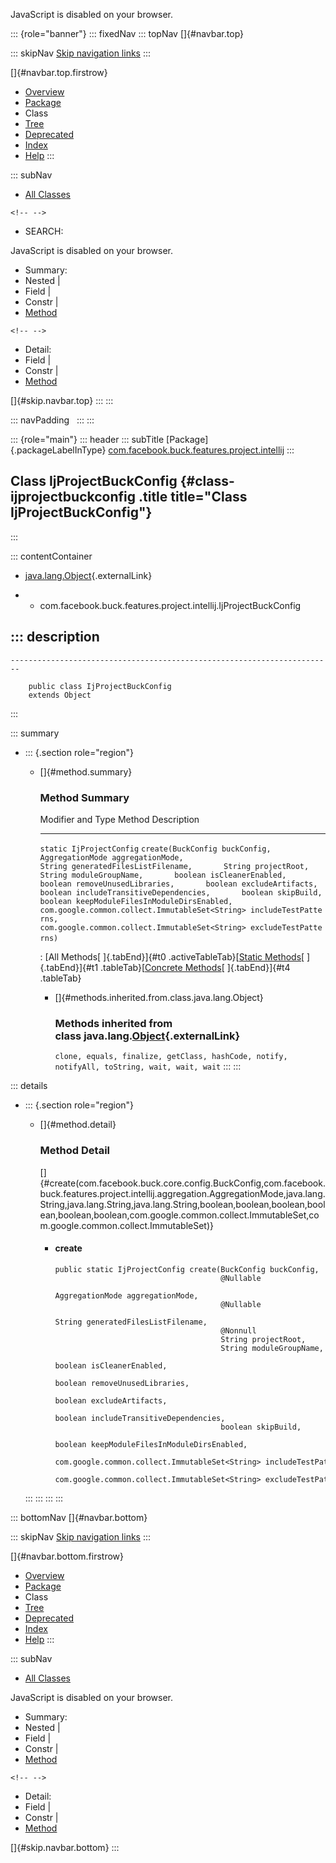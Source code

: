 <div>

JavaScript is disabled on your browser.

</div>

::: {role="banner"}
::: fixedNav
::: topNav
[]{#navbar.top}

::: skipNav
[Skip navigation links](#skip.navbar.top "Skip navigation links")
:::

[]{#navbar.top.firstrow}

-   [Overview](../../../../../../index.html)
-   [Package](package-summary.html)
-   Class
-   [Tree](package-tree.html)
-   [Deprecated](../../../../../../deprecated-list.html)
-   [Index](../../../../../../index-all.html)
-   [Help](../../../../../../help-doc.html)
:::

::: subNav
-   [All Classes](../../../../../../allclasses.html)

```{=html}
<!-- -->
```
-   SEARCH:

<div>

<div>

JavaScript is disabled on your browser.

</div>

</div>

<div>

-   Summary: 
-   Nested \| 
-   Field \| 
-   Constr \| 
-   [Method](#method.summary)

```{=html}
<!-- -->
```
-   Detail: 
-   Field \| 
-   Constr \| 
-   [Method](#method.detail)

</div>

[]{#skip.navbar.top}
:::
:::

::: navPadding
 
:::
:::

::: {role="main"}
::: header
::: subTitle
[Package]{.packageLabelInType} [com.facebook.buck.features.project.intellij](package-summary.html)
:::

## Class IjProjectBuckConfig {#class-ijprojectbuckconfig .title title="Class IjProjectBuckConfig"}
:::

::: contentContainer
-   [java.lang.Object](http://docs.oracle.com/javase/7/docs/api/java/lang/Object.html?is-external=true "class or interface in java.lang"){.externalLink}

-   -   com.facebook.buck.features.project.intellij.IjProjectBuckConfig

::: description
-   

    ------------------------------------------------------------------------

        public class IjProjectBuckConfig
        extends Object
:::

::: summary
-   ::: {.section role="region"}
    -   []{#method.summary}

        ### Method Summary

          Modifier and Type          Method                                                                                                                                                                                                                                                                                                                                                                                                                                                                                                                                                     Description
          -------------------------- ---------------------------------------------------------------------------------------------------------------------------------------------------------------------------------------------------------------------------------------------------------------------------------------------------------------------------------------------------------------------------------------------------------------------------------------------------------------------------------------------------------------------------------------------------------- -------------
          `static IjProjectConfig`   `create​(BuckConfig buckConfig,       AggregationMode aggregationMode,       String generatedFilesListFilename,       String projectRoot,       String moduleGroupName,       boolean isCleanerEnabled,       boolean removeUnusedLibraries,       boolean excludeArtifacts,       boolean includeTransitiveDependencies,       boolean skipBuild,       boolean keepModuleFilesInModuleDirsEnabled,       com.google.common.collect.ImmutableSet<String> includeTestPatterns,       com.google.common.collect.ImmutableSet<String> excludeTestPatterns)`    

          : [All Methods[ ]{.tabEnd}]{#t0 .activeTableTab}[[Static
          Methods](javascript:show(1);)[ ]{.tabEnd}]{#t1
          .tableTab}[[Concrete
          Methods](javascript:show(8);)[ ]{.tabEnd}]{#t4 .tableTab}

        -   []{#methods.inherited.from.class.java.lang.Object}

            ### Methods inherited from class java.lang.[Object](http://docs.oracle.com/javase/7/docs/api/java/lang/Object.html?is-external=true "class or interface in java.lang"){.externalLink}

            `clone, equals, finalize, getClass, hashCode, notify, notifyAll, toString, wait, wait, wait`
    :::
:::

::: details
-   ::: {.section role="region"}
    -   []{#method.detail}

        ### Method Detail

        []{#create(com.facebook.buck.core.config.BuckConfig,com.facebook.buck.features.project.intellij.aggregation.AggregationMode,java.lang.String,java.lang.String,java.lang.String,boolean,boolean,boolean,boolean,boolean,boolean,com.google.common.collect.ImmutableSet,com.google.common.collect.ImmutableSet)}

        -   #### create

            ``` methodSignature
            public static IjProjectConfig create​(BuckConfig buckConfig,
                                                 @Nullable
                                                 AggregationMode aggregationMode,
                                                 @Nullable
                                                 String generatedFilesListFilename,
                                                 @Nonnull
                                                 String projectRoot,
                                                 String moduleGroupName,
                                                 boolean isCleanerEnabled,
                                                 boolean removeUnusedLibraries,
                                                 boolean excludeArtifacts,
                                                 boolean includeTransitiveDependencies,
                                                 boolean skipBuild,
                                                 boolean keepModuleFilesInModuleDirsEnabled,
                                                 com.google.common.collect.ImmutableSet<String> includeTestPatterns,
                                                 com.google.common.collect.ImmutableSet<String> excludeTestPatterns)
            ```
    :::
:::
:::
:::

::: bottomNav
[]{#navbar.bottom}

::: skipNav
[Skip navigation links](#skip.navbar.bottom "Skip navigation links")
:::

[]{#navbar.bottom.firstrow}

-   [Overview](../../../../../../index.html)
-   [Package](package-summary.html)
-   Class
-   [Tree](package-tree.html)
-   [Deprecated](../../../../../../deprecated-list.html)
-   [Index](../../../../../../index-all.html)
-   [Help](../../../../../../help-doc.html)
:::

::: subNav
-   [All Classes](../../../../../../allclasses.html)

<div>

<div>

JavaScript is disabled on your browser.

</div>

</div>

<div>

-   Summary: 
-   Nested \| 
-   Field \| 
-   Constr \| 
-   [Method](#method.summary)

```{=html}
<!-- -->
```
-   Detail: 
-   Field \| 
-   Constr \| 
-   [Method](#method.detail)

</div>

[]{#skip.navbar.bottom}
:::
